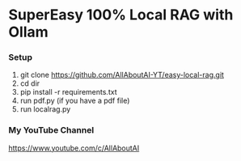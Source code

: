 # SuperEasy 100% Local RAG with Ollam

### Setup
1. git clone https://github.com/AllAboutAI-YT/easy-local-rag.git
2. cd dir
3. pip install -r requirements.txt
4. run pdf.py (if you have a pdf file)
5. run localrag.py
   
### My YouTube Channel
https://www.youtube.com/c/AllAboutAI
